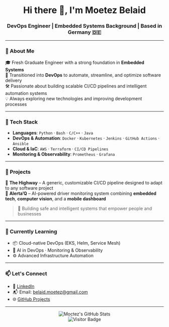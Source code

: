 <h1 align="center">Hi there 👋, I'm Moetez Belaid</h1>
<h3 align="center">DevOps Engineer | Embedded Systems Background | Based in Germany 🇩🇪</h3>

---

### 💼 About Me

🎓 Fresh Graduate Engineer with a strong foundation in **Embedded Systems**  
🚀 Transitioned into **DevOps** to automate, streamline, and optimize software delivery  
🛠️ Passionate about building scalable CI/CD pipelines and intelligent automation systems  
💡 Always exploring new technologies and improving development processes

---

### 🧰 Tech Stack

- **Languages**: `Python` · `Bash` · `C/C++` · `Java`
- **DevOps & Automation**: `Docker` · `Kubernetes` · `Jenkins` · `GitHub Actions` · `Ansible`
- **Cloud & IaC**: `AWS` · `Terraform` · `CI/CD Pipelines`
- **Monitoring & Observability**: `Prometheus` · `Grafana`

---

### 🚀 Projects

🔹 **The Highway** – A generic, customizable CI/CD pipeline designed to adapt to any software project  
🔹 **Alerta’Q** – AI-powered driver monitoring system combining **embedded tech**, **computer vision**, and a **mobile dashboard**

> 🧠 Building safe and intelligent systems that empower people and businesses

---

### 🌱 Currently Learning

- 📦 Cloud-native DevOps (EKS, Helm, Service Mesh)
- 🤖 AI in DevOps · Monitoring & Observability
- ⚙️ Advanced Infrastructure Automation

---

### 📫 Let's Connect

- 💼 [LinkedIn](https://linkedin.com/in/moctez-belaid)
- 📬 Email: belaid.moetez@gmail.com  
- 🌐 [GitHub Projects](https://github.com/Moetez-belaid)

---

<p align="center">
  <img src="https://github-readme-stats.vercel.app/api?username=Moetez-belaid&show_icons=true&theme=radical" alt="Moctez's GitHub Stats" />
  <br />
  <img src="https://visitor-badge.laobi.icu/badge?page_id=Moetez-belaid" alt="Visitor Badge" />
</p>
